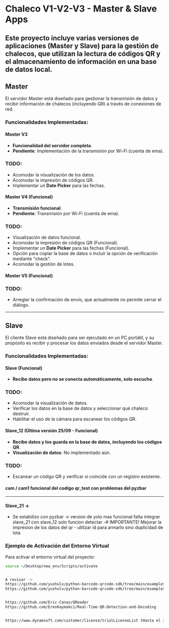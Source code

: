 # Chaleco V1-V2-V3 - Master & Slave Apps
Este proyecto incluye varias versiones de aplicaciones (Master y Slave) para la gestión de chalecos, que utilizan la lectura de códigos QR y el almacenamiento de información en una base de datos local.
---
## Master
El servidor Master está diseñado para gestionar la transmisión de datos y recibir información de chalecos (incluyendo QR) a través de conexiones de red.
### Funcionalidades Implementadas:
#### Master V3
- **Funcionalidad del servidor completa**.
- **Pendiente**: Implementación de la transmisión por Wi-Fi (cuenta de ema).
  
### TODO:
- Acomodar la visualización de los datos.
- Acomodar la impresión de códigos QR.
- Implementar un **Date Picker** para las fechas.
#### Master V4 (Funcional)
- **Transmisión funcional**.
- **Pendiente**: Transmisión por Wi-Fi (cuenta de ema).
  
### TODO:
- Visualización de datos funcional.
- Acomodar la impresión de códigos QR (Funcional).
- Implementar un **Date Picker** para las fechas (Funcional).
- Opción para copiar la base de datos o incluir la opción de verificación mediante "check".
- Acomodar la gestión de lotes.
#### Master V5 (Funcional)
### TODO:
- Arreglar la confirmación de envío, que actualmente no permite cerrar el diálogo.
---
## Slave
El cliente Slave está diseñado para ser ejecutado en un PC portátil, y su propósito es recibir y procesar los datos enviados desde el servidor Master.
### Funcionalidades Implementadas:
#### Slave (Funcional)
- **Recibe datos pero no se conecta automáticamente, solo escucha**.
  
### TODO:
- Acomodar la visualización de datos.
- Verificar los datos en la base de datos y seleccionar qué chaleco destruir.
- Habilitar el uso de la cámara para escanear los códigos QR.
#### Slave_12 (Última versión 25/09 - Funcional)
- **Recibe datos y los guarda en la base de datos, incluyendo los códigos QR**.
- **Visualización de datos**: No implementado aún.
  
### TODO:
- Escanear un código QR y verificar si coincide con un registro existente.
#### cam / cam1 funcional del codigo qr_test con problemas del pyzbar
---

#### Slave_21 ->  
- Se estabilizo con pyzbar -> version de yolo mas funcional falta integrar  slave_21 con slave_12 solo funcion detectar
-# IMPORTANTE! Mejorar la impresion de los datos del qr - utilizar id para armarlo sino duplicidad de lota


### Ejemplo de Activación del Entorno Virtual

Para activar el entorno virtual del proyecto:
```bash
source ~/Desktop/new_env/Scripts/activate


A revisar ->
https://github.com/yushulx/python-barcode-qrcode-sdk/tree/main/examples/official/9.x/yolo_qr
https://github.com/yushulx/python-barcode-qrcode-sdk/tree/main/examples/official/9.x/webcam


https://github.com/Eric-Canas/QReader
https://github.com/ErenKaymakci/Real-Time-QR-Detection-and-Decoding


https://www.dynamsoft.com/customer/license/trialLicenseList (Hasta el 3 de noviembre)